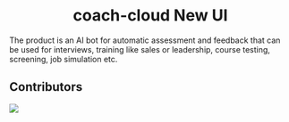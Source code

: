 <h1 align="center">coach-cloud New UI</h1>
The product is an AI bot for automatic assessment and feedback that can be used for interviews, training like sales or leadership, course testing, screening, job simulation etc.


## Contributors
<a href="https://github.com/TheNewC0der-24/coach-cloud/graphs/contributors">
  <img src="https://contributors-img.web.app/image?repo=TheNewC0der-24/coach-cloud-New" />
</a>
